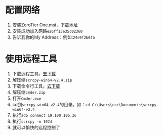 # 配置网络

1. 安装ZeroTier One.msi，[下载地址](https://www.zerotier.com/download/)
1. 安装成功加入网路`e26ff13e35c02360`
2. 告诉我你的My Address：例如:`24e9f2b6fb`

# 使用远程工具

1. 下载远程工具。[去下载](https://github.com/Genymobile/scrcpy/releases/download/v2.4/scrcpy-win64-v2.4.zip)
6. 解压缩`scrcpy-win64-v2.4.zip`
1. 下载命令行工具。[去下载](https://github.com/cmderdev/cmder/releases/download/v1.3.24/cmder_mini.zip)
3. 解压缩`cmder.zip`
4. 打开`Cmder.exe`
5. cd到`scrcpy-win64-v2.4`的目录。如：`cd C:\Users\ccc\Documents\scrcpy-win64-v2.4`
7. 执行`adb connect 10.100.105.36`
8. 执行`scrcpy -m 1024`
9. 就可以愉快的远程控制了
